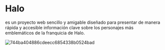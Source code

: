 # Halo
es un proyecto web sencillo y amigable diseñado para presentar de manera rápida y accesible información clave sobre los personajes más emblemáticos de la franquicia de Halo.

![744ba404886cdeecc6854338b0524bad](https://github.com/joseozuna/Halo/assets/107267140/df37cee5-e274-4c50-a81d-0f0b8bcf7418)
